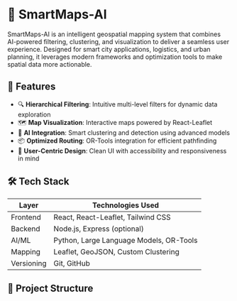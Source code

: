 # 🧠 SmartMaps-AI

SmartMaps-AI is an intelligent geospatial mapping system that combines AI-powered filtering, clustering, and visualization to deliver a seamless user experience. Designed for smart city applications, logistics, and urban planning, it leverages modern frameworks and optimization tools to make spatial data more actionable.

## 🚀 Features

- 🔍 **Hierarchical Filtering**: Intuitive multi-level filters for dynamic data exploration
- 🗺️ **Map Visualization**: Interactive maps powered by React-Leaflet
- 🧠 **AI Integration**: Smart clustering and detection using advanced models
- 📦 **Optimized Routing**: OR-Tools integration for efficient pathfinding
- 🎯 **User-Centric Design**: Clean UI with accessibility and responsiveness in mind

## 🛠️ Tech Stack

| Layer         | Technologies Used                          |
|--------------|---------------------------------------------|
| Frontend     | React, React-Leaflet, Tailwind CSS          |
| Backend      | Node.js, Express (optional)                 |
| AI/ML        | Python, Large Language Models, OR-Tools     |
| Mapping      | Leaflet, GeoJSON, Custom Clustering         |
| Versioning   | Git, GitHub                                 |

## 📁 Project Structure
